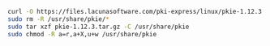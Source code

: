 ﻿```sh
curl -O https://files.lacunasoftware.com/pki-express/linux/pkie-1.12.3.tar.gz
sudo rm -R /usr/share/pkie/*
sudo tar xzf pkie-1.12.3.tar.gz -C /usr/share/pkie
sudo chmod -R a=r,a+X,u+w /usr/share/pkie
```
